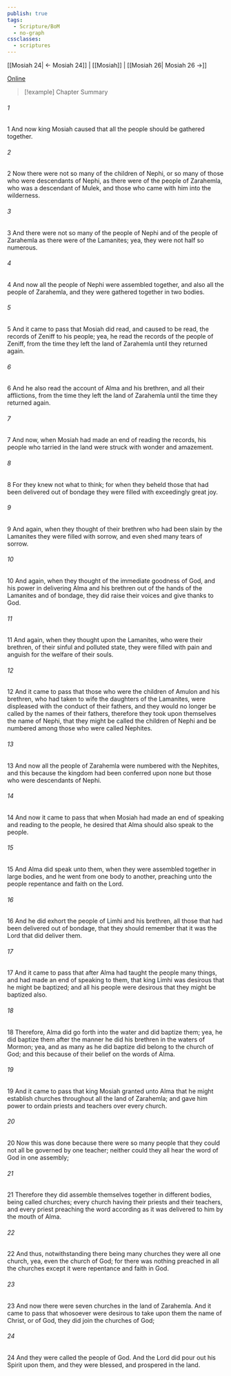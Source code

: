 ```yaml
---
publish: true
tags:
  - Scripture/BoM
  - no-graph
cssclasses:
  - scriptures
---
```

[[Mosiah 24| ← Mosiah 24]] | [[Mosiah]] | [[Mosiah 26| Mosiah 26 →]]

[Online](https://churchofjesuschrist.org/study/scriptures/bofm/mosiah/25?lang=eng)

>[!example] Chapter Summary
>
###### 1
1 And now king Mosiah caused that all the people should be gathered together.
###### 2
2 Now there were not so many of the children of Nephi, or so many of those who were descendants of Nephi, as there were of the people of Zarahemla, who was a descendant of Mulek, and those who came with him into the wilderness.
###### 3
3 And there were not so many of the people of Nephi and of the people of Zarahemla as there were of the Lamanites; yea, they were not half so numerous.
###### 4
4 And now all the people of Nephi were assembled together, and also all the people of Zarahemla, and they were gathered together in two bodies.
###### 5
5 And it came to pass that Mosiah did read, and caused to be read, the records of Zeniff to his people; yea, he read the records of the people of Zeniff, from the time they left the land of Zarahemla until they returned again.
###### 6
6 And he also read the account of Alma and his brethren, and all their afflictions, from the time they left the land of Zarahemla until the time they returned again.
###### 7
7 And now, when Mosiah had made an end of reading the records, his people who tarried in the land were struck with wonder and amazement.
###### 8
8 For they knew not what to think; for when they beheld those that had been delivered out of bondage they were filled with exceedingly great joy.
###### 9
9 And again, when they thought of their brethren who had been slain by the Lamanites they were filled with sorrow, and even shed many tears of sorrow.
###### 10
10 And again, when they thought of the immediate goodness of God, and his power in delivering Alma and his brethren out of the hands of the Lamanites and of bondage, they did raise their voices and give thanks to God.
###### 11
11 And again, when they thought upon the Lamanites, who were their brethren, of their sinful and polluted state, they were filled with pain and anguish for the welfare of their souls.
###### 12
12 And it came to pass that those who were the children of Amulon and his brethren, who had taken to wife the daughters of the Lamanites, were displeased with the conduct of their fathers, and they would no longer be called by the names of their fathers, therefore they took upon themselves the name of Nephi, that they might be called the children of Nephi and be numbered among those who were called Nephites.
###### 13
13 And now all the people of Zarahemla were numbered with the Nephites, and this because the kingdom had been conferred upon none but those who were descendants of Nephi.
###### 14
14 And now it came to pass that when Mosiah had made an end of speaking and reading to the people, he desired that Alma should also speak to the people.
###### 15
15 And Alma did speak unto them, when they were assembled together in large bodies, and he went from one body to another, preaching unto the people repentance and faith on the Lord.
###### 16
16 And he did exhort the people of Limhi and his brethren, all those that had been delivered out of bondage, that they should remember that it was the Lord that did deliver them.
###### 17
17 And it came to pass that after Alma had taught the people many things, and had made an end of speaking to them, that king Limhi was desirous that he might be baptized; and all his people were desirous that they might be baptized also.
###### 18
18 Therefore, Alma did go forth into the water and did baptize them; yea, he did baptize them after the manner he did his brethren in the waters of Mormon; yea, and as many as he did baptize did belong to the church of God; and this because of their belief on the words of Alma.
###### 19
19 And it came to pass that king Mosiah granted unto Alma that he might establish churches throughout all the land of Zarahemla; and gave him power to ordain priests and teachers over every church.
###### 20
20 Now this was done because there were so many people that they could not all be governed by one teacher; neither could they all hear the word of God in one assembly;
###### 21
21 Therefore they did assemble themselves together in different bodies, being called churches; every church having their priests and their teachers, and every priest preaching the word according as it was delivered to him by the mouth of Alma.
###### 22
22 And thus, notwithstanding there being many churches they were all one church, yea, even the church of God; for there was nothing preached in all the churches except it were repentance and faith in God.
###### 23
23 And now there were seven churches in the land of Zarahemla. And it came to pass that whosoever were desirous to take upon them the name of Christ, or of God, they did join the churches of God;
###### 24
24 And they were called the people of God. And the Lord did pour out his Spirit upon them, and they were blessed, and prospered in the land.



